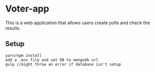 # Voter-app
This is a web application that allows users create polls and check the results. 

## Setup
```
yarn/npm install
add a .env file and set DB to mongodb url
gulp //might throw an error if database isn't setup
```